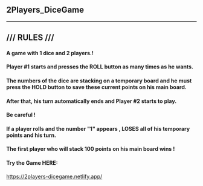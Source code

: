 ## 2Players_DiceGame

---

## /// RULES ///

#### A game with 1 dice and 2 players.!

#### Player #1 starts and presses the ROLL button as many times as he wants.

#### The numbers of the dice are stacking on a temporary board and he must press the HOLD button to save these current points on his main board.

#### After that, his turn automatically ends and Player #2 starts to play.

#### Be careful !

#### If a player rolls and the number "1" appears , LOSES all of his temporary points and his turn.

#### The first player who will stack 100 points on his main board wins !

#### Try the Game HERE:

https://2players-dicegame.netlify.app/
